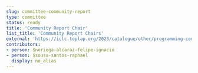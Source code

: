 ```yaml
---
slug: committee-community-report
type: committee
status: ready
title: 'Community Report Chair'
list_title: 'Community Report Chairs'
external: 'https://iclc.toplap.org/2023/catalogue/other/programming-committee.html'
contributors:
- person: $noriega-alcaraz-felipe-ignacio
- person: $sousa-santos-raphael
  display: no_alias
---
```

